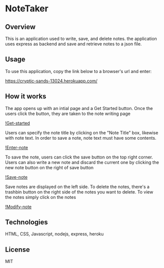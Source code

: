 # NoteTaker

## Overview 

This is an application used to write, save, and delete notes. the application uses express as backend and save and retrieve notes to a json file.

## Usage

To use this application, copy the link below to a browser's url and enter:

https://cryptic-sands-13024.herokuapp.com/

## How it works

The app opens up with an intial page and a Get Started button. Once the users click the button, they are taken to the note writing page

[!Get-started](./img/screenshot1.JPG)

Users can specify the note title by clicking on the "Note Title" box, likewise with note text. In order to save a note, note text must have some contents.

[!Enter-note](./img/screenshot3.JPG)

To save the note, users can click the save button on the top right corner. Users can also write a new note and discard the current one by clicking the new note button on the right of save button

[!Save-note](./img/screenshot3.JPG)

Save notes are displayed on the left side. To delete the notes, there's a trashbin button on the right side of the notes you want to delete. To view the notes simply click on the notes

[!Modify-note](./img/screenshot4.JPG)

## Technologies

HTML, CSS, Javascript, nodejs, express, heroku

## License

MIT
